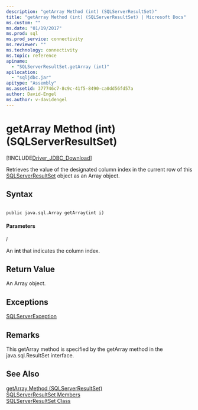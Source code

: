 ```yaml
---
description: "getArray Method (int) (SQLServerResultSet)"
title: "getArray Method (int) (SQLServerResultSet) | Microsoft Docs"
ms.custom: ""
ms.date: "01/19/2017"
ms.prod: sql
ms.prod_service: connectivity
ms.reviewer: ""
ms.technology: connectivity
ms.topic: reference
apiname: 
  - "SQLServerResultSet.getArray (int)"
apilocation: 
  - "sqljdbc.jar"
apitype: "Assembly"
ms.assetid: 377746c7-8c9c-41f5-8490-ca0dd56fd57a
author: David-Engel
ms.author: v-davidengel
---
```

# getArray Method (int) (SQLServerResultSet)
[!INCLUDE[Driver_JDBC_Download](../../../includes/driver_jdbc_download.md)]

  Retrieves the value of the designated column index in the current row of this [SQLServerResultSet](../../../connect/jdbc/reference/sqlserverresultset-class.md) object as an Array object.  
  
## Syntax  
  
```  
  
public java.sql.Array getArray(int i)  
```  
  
#### Parameters  
 *i*  
  
 An **int** that indicates the column index.  
  
## Return Value  
 An Array object.  
  
## Exceptions  
 [SQLServerException](../../../connect/jdbc/reference/sqlserverexception-class.md)  
  
## Remarks  
 This getArray method is specified by the getArray method in the java.sql.ResultSet interface.  
  
## See Also  
 [getArray Method &#40;SQLServerResultSet&#41;](../../../connect/jdbc/reference/getarray-method-sqlserverresultset.md)   
 [SQLServerResultSet Members](../../../connect/jdbc/reference/sqlserverresultset-members.md)   
 [SQLServerResultSet Class](../../../connect/jdbc/reference/sqlserverresultset-class.md)  
  
  
